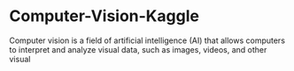 # Computer-Vision-Kaggle
Computer vision is a field of artificial intelligence (AI) that allows computers to interpret and analyze visual data, such as images, videos, and other visual 
